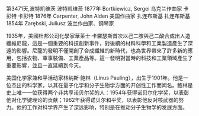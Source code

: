 第3471天,波特凯维茨
波特凯维茨 1877年
Bortkiewicz, Sergei 乌克兰作曲家
卡彭特
卡彭特 1876年
Carpenter, John Alden 美国作曲家
扎连布斯基
扎连布斯基 1854年
Zarębski, Juliusz 波兰作曲家、钢琴家

1935年，美國杜邦公司化學家華萊士·卡羅瑟斯首次以己二胺與己二酸合成出人造纖維尼龍，這是一個重要的科技創新事件，對後續的材料科學和工業製造產生了深遠的影響。尼龍的發明不僅開創了合成纖維的新時代，也為世界帶來了許多新的應用，包括衣物、軍事裝備、工業產品等。這一發明對當時的科技和工業領域產生了重要影響，並且一直延續到今天。

美国化学家兼和平活动家林纳斯·鲍林（Linus Pauling），出生于1901年。他是一位杰出的科学家，以其在量子化学和分子生物学方面的开创性工作而闻名。鲍林是史上唯一一位获得两个非共享诺贝尔奖的人：1954年获得诺贝尔化学奖，以表彰他对化学键理论的贡献；1962年获得诺贝尔和平奖，以表彰他反对核武器的努力。他的工作对科学界产生了深远影响，特别是在推动分子生物学的发展方面。
